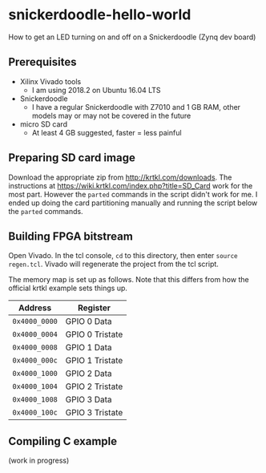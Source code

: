 # snickerdoodle-hello-world
How to get an LED turning on and off on a Snickerdoodle (Zynq dev board)

## Prerequisites
* Xilinx Vivado tools
  * I am using 2018.2 on Ubuntu 16.04 LTS
* Snickerdoodle
  * I have a regular Snickerdoodle with Z7010 and 1 GB RAM, other models may or may not be covered in the future
* micro SD card
  * At least 4 GB suggested, faster = less painful

## Preparing SD card image
Download the appropriate zip from http://krtkl.com/downloads.
The instructions at https://wiki.krtkl.com/index.php?title=SD_Card work for the most part. However the `parted` commands in the script didn't work for me. I ended up doing the card partitioning manually and running the script below the `parted` commands.

## Building FPGA bitstream
Open Vivado. In the tcl console, `cd` to this directory, then enter `source regen.tcl`. Vivado will regenerate the project from the tcl script.

The memory map is set up as follows. Note that this differs from how the official krtkl example sets things up.

| Address       | Register      |
| ------------- | ------------- |
| `0x4000_0000`    | GPIO 0 Data   |
| `0x4000_0004`    | GPIO 0 Tristate   |
| `0x4000_0008`    | GPIO 1 Data   |
| `0x4000_000c`    | GPIO 1 Tristate   |
| `0x4000_1000`    | GPIO 2 Data   |
| `0x4000_1004`    | GPIO 2 Tristate   |
| `0x4000_1008`    | GPIO 3 Data   |
| `0x4000_100c`    | GPIO 3 Tristate   |

## Compiling C example

(work in progress)
